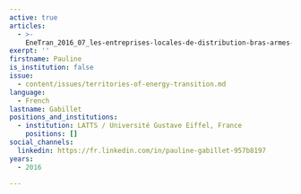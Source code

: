 ```yaml
---
active: true
articles:
  - >-
    EneTran_2016_07_les-entreprises-locales-de-distribution-bras-armes-des-politiques-energetiques-territoriales
exerpt: ''
firstname: Pauline
is_institution: false
issue:
  - content/issues/territories-of-energy-transition.md
language:
  - French
lastname: Gabillet
positions_and_institutions:
  - institution: LATTS / Université Gustave Eiffel, France
    positions: []
social_channels:
  linkedin: https://fr.linkedin.com/in/pauline-gabillet-957b8197
years:
  - 2016

---
```

